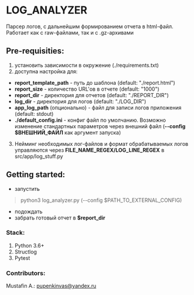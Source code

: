 # LOG_ANALYZER
Парсер логов, с дальнейшим формированием отчета в html-файл. Работает как с raw-файлами, так и с .gz-архивами
## Pre-requisities:
1) установить зависимости в окружение (./requirements.txt)
2) доступна настройка для:
- __report_template_path__ - путь до шаблона (default: "./report.html")
- __report_size__ - количество URL'ов в отчете (default: "1000")
- __report_dir__ - директория для отчетов (default: "./REPORT_DIR")
- __log_dir__ - директория для логов (default: "./LOG_DIR")
- __app_log_path__ (опционально) - файл для записи логов приложения (default: stdout)
- __./default_config.ini__ - конфиг файл по умолчанию. Возможно изменение стандартных параметров через внешний файл (__--config $ВНЕШНИЙ_ФАЙЛ__ как аргумент запуска)
3) Нейминг необходимых лог-файлов и формат обрабатываемых логов управляются через __FILE_NAME_REGEX/LOG_LINE_REGEX__ в src/app/log_stuff.py
## Getting started:
- запустить
> python3 log_analyzer.py (--config $PATH_TO_EXTERNAL_CONFIG)
- подождать
- забрать готовый отчет в __$report_dir__
### Stack:
1. Python 3.6+
2. Structlog
3. Pytest
### Contributors:
Mustafin A.: pupenkinvas@yandex.ru